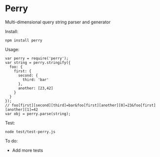 Perry
===

Multi-dimensional query string parser and generator

Install:

    npm install perry

Usage:

    var perry = require('perry');
    var string = perry.stringify({
      foo: {
        first: {
          second: {
            third: 'bar'
          },
          another: [23,42]
        }
      }
    });
    // foo[first][second][third]=bar&foo[first][another][0]=23&foo[first][another][1]=42
    var obj = perry.parse(string);

Test:

    node test/test-perry.js
  
To do:

* Add more tests
